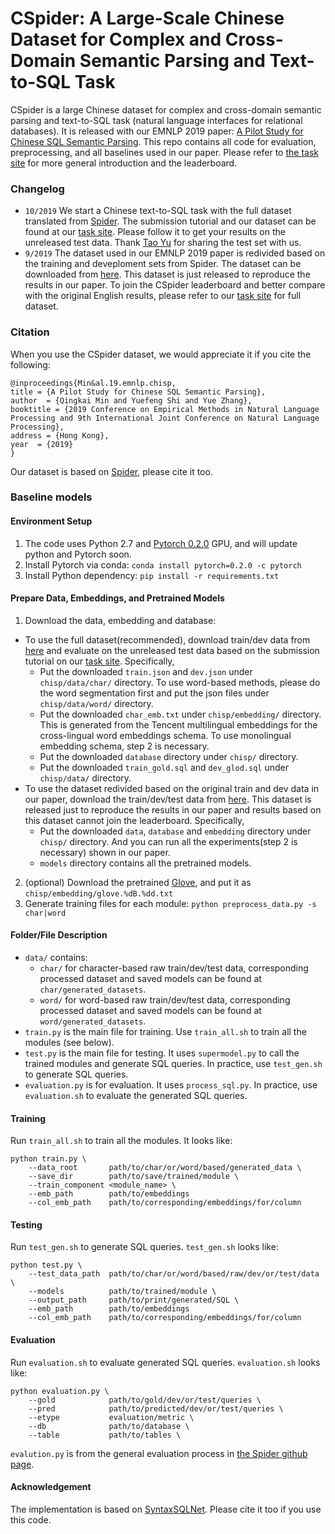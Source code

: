 # CSpider: A Large-Scale Chinese Dataset for Complex and Cross-Domain Semantic Parsing and Text-to-SQL Task

CSpider is a large Chinese dataset for complex and cross-domain semantic parsing and text-to-SQL task (natural language interfaces for relational databases). It is released with our EMNLP 2019 paper: [A Pilot Study for Chinese SQL Semantic Parsing](https://arxiv.org/abs/1909.13293). This repo contains all code for evaluation, preprocessing, and all baselines used in our paper. Please refer to [the task site](https://taolusi.github.io/CSpider-explorer/) for more general introduction and the leaderboard.

### Changelog
- `10/2019` We start a Chinese text-to-SQL task with the full dataset translated from [Spider](https://yale-lily.github.io/spider). The submission tutorial and our dataset can be found at our [task site](https://taolusi.github.io/CSpider-explorer/). Please follow it to get your results on the unreleased test data. Thank [Tao Yu](https://taoyds.github.io/) for sharing the test set with us.
- `9/2019` The dataset used in our EMNLP 2019 paper is redivided based on the training and deveploment sets from Spider. The dataset can be downloaded from [here](https://drive.google.com/drive/folders/1SVAdUQqZ2UjjcSCSxhVXRPcXxIMu1r_C?usp=sharing). This dataset is just released to reproduce the results in our paper. To join the CSpider leaderboard and better compare with the original English results, please refer to our [task site](https://taolusi.github.io/CSpider-explorer/) for full dataset.

### Citation
When you use the CSpider dataset, we would appreciate it if you cite the following:
```
@inproceedings{Min&al.19.emnlp.chisp,
title = {A Pilot Study for Chinese SQL Semantic Parsing},
author  = {Qingkai Min and Yuefeng Shi and Yue Zhang},
booktitle = {2019 Conference on Empirical Methods in Natural Language Processing and 9th International Joint Conference on Natural Language Processing},
address = {Hong Kong},
year  = {2019}
}
```
Our dataset is based on [Spider](https://github.com/taoyds/spider/), please cite it too.

### Baseline models

#### Environment Setup

1. The code uses Python 2.7 and [Pytorch 0.2.0](https://pytorch.org/get-started/previous-versions/) GPU, and will update python and Pytorch soon.
2. Install Pytorch via conda: `conda install pytorch=0.2.0 -c pytorch`
3. Install Python dependency: `pip install -r requirements.txt`

#### Prepare Data, Embeddings, and Pretrained Models
1. Download the data, embedding and database:
  - To use the full dataset(recommended), download train/dev data from [here](https://drive.google.com/drive/folders/1TxCUq1ydPuBdDdHF3MkHT-8zixluQuLa?usp=sharing) and evaluate on the unreleased test data based on the submission tutorial on our [task site](https://taolusi.github.io/CSpider-explorer/). Specifically, 
    - Put the downloaded `train.json` and `dev.json` under `chisp/data/char/` directory. To use word-based methods, please do the word segmentation first and put the json files under `chisp/data/word/` directory.
    - Put the downloaded `char_emb.txt` under `chisp/embedding/` directory. This is generated from the Tencent multilingual embeddings for the cross-lingual word embeddings schema. To use monolingual embedding schema, step 2 is necessary.
    - Put the downloaded `database` directory under `chisp/` directory.
    - Put the downloaded `train_gold.sql` and `dev_glod.sql` under `chisp/data/` directory.
  - To use the dataset redivided based on the original train and dev data in our paper, download the train/dev/test data from [here](https://drive.google.com/drive/folders/1SVAdUQqZ2UjjcSCSxhVXRPcXxIMu1r_C?usp=sharing). This dataset is released just to reproduce the results in our paper and results based on this dataset cannot join the leaderboard. Specifically,
    - Put the downloaded `data`, `database` and `embedding` directory under `chisp/` directory. And you can run all the experiments(step 2 is necessary) shown in our paper.
    - `models` directory contains all the pretrained models.
2. (optional) Download the pretrained [Glove](https://nlp.stanford.edu/data/wordvecs/glove.42B.300d.zip), and put it as `chisp/embedding/glove.%dB.%dd.txt`
3. Generate training files for each module: `python preprocess_data.py -s char|word`

#### Folder/File Description
- ``data/`` contains:
    - ``char/`` for character-based raw train/dev/test data, corresponding processed dataset and saved models can be found at ``char/generated_datasets``. 
    - ``word/`` for word-based raw train/dev/test data, corresponding processed dataset and saved models can be found at ``word/generated_datasets``.
- ``train.py`` is the main file for training. Use ``train_all.sh`` to train all the modules (see below).
- ``test.py`` is the main file for testing. It uses ``supermodel.py`` to call the trained modules and generate SQL queries. In practice, use ``test_gen.sh`` to generate SQL queries.
- ``evaluation.py`` is for evaluation. It uses ``process_sql.py``. In practice, use ``evaluation.sh`` to evaluate the generated SQL queries.


#### Training
Run ``train_all.sh`` to train all the modules.
It looks like:
```
python train.py \
    --data_root       path/to/char/or/word/based/generated_data \
    --save_dir        path/to/save/trained/module \
    --train_component <module_name> \
    --emb_path        path/to/embeddings 
    --col_emb_path    path/to/corresponding/embeddings/for/column
```

#### Testing
Run ``test_gen.sh`` to generate SQL queries.
``test_gen.sh`` looks like:
```
python test.py \
    --test_data_path  path/to/char/or/word/based/raw/dev/or/test/data \
    --models          path/to/trained/module \
    --output_path     path/to/print/generated/SQL \
    --emb_path        path/to/embeddings 
    --col_emb_path    path/to/corresponding/embeddings/for/column
```

#### Evaluation
Run ``evaluation.sh`` to evaluate generated SQL queries.
``evaluation.sh`` looks like:
```
python evaluation.py \
    --gold            path/to/gold/dev/or/test/queries \ 
    --pred            path/to/predicted/dev/or/test/queries \
    --etype           evaluation/metric \
    --db              path/to/database \
    --table           path/to/tables \
```
``evalution.py`` is from the general evaluation process in [the Spider github page](https://github.com/taoyds/spider).

#### Acknowledgement

The implementation is based on [SyntaxSQLNet](https://github.com/taoyds/syntaxSQL). Please cite it too if you use this code.
